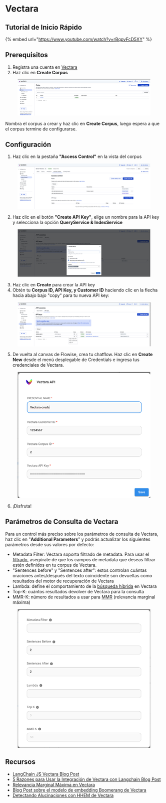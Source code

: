 # Vectara

## Tutorial de Inicio Rápido

{% embed url="https://www.youtube.com/watch?v=rBqpvFcD5XY" %}

## Prerequisitos

1. Registra una cuenta en [Vectara](https://vectara.com/integrations/flowise)
2. Haz clic en **Create Corpus**

<figure><img src="../../../../.gitbook/assets/vectara/1.png" alt=""><figcaption></figcaption></figure>

Nombra el corpus a crear y haz clic en **Create Corpus**, luego espera a que el corpus termine de configurarse.

## Configuración

1. Haz clic en la pestaña **"Access Control"** en la vista del corpus

<figure><img src="../../../../.gitbook/assets/vectara/2.png" alt=""><figcaption></figcaption></figure>

2. Haz clic en el botón **"Create API Key"**, elige un nombre para la API key y selecciona la opción **QueryService & IndexService**

<figure><img src="../../../../.gitbook/assets/vectara/3.png" alt=""><figcaption></figcaption></figure>

3. Haz clic en **Create** para crear la API key
4. Obtén tu **Corpus ID, API Key, y Customer ID** haciendo clic en la flecha hacia abajo bajo "copy" para tu nueva API key:

<figure><img src="../../../../.gitbook/assets/vectara/4.png" alt=""><figcaption></figcaption></figure>

5. De vuelta al canvas de Flowise, crea tu chatflow. Haz clic en **Create New** desde el menú desplegable de Credentials e ingresa tus credenciales de Vectara.

<figure><img src="../../../../.gitbook/assets/vectara/5.png" alt="" width="500"><figcaption></figcaption></figure>

6. ¡Disfruta!

## Parámetros de Consulta de Vectara

Para un control más preciso sobre los parámetros de consulta de Vectara, haz clic en "**Additional Parameters**" y podrás actualizar los siguientes parámetros desde sus valores por defecto:

* Metadata Filter: Vectara soporta filtrado de metadata. Para usar el [filtrado](https://docs.vectara.com/docs/common-use-cases/filtering-by-metadata/filter-overview), asegúrate de que los campos de metadata que deseas filtrar estén definidos en tu corpus de Vectara.
* "Sentences before" y "Sentences after": estos controlan cuántas oraciones antes/después del texto coincidente son devueltas como resultados del motor de recuperación de Vectara
* Lambda: define el comportamiento de la [búsqueda híbrida](https://docs.vectara.com/docs/learn/hybrid-search) en Vectara
* Top-K: cuántos resultados devolver de Vectara para la consulta
* MMR-K: número de resultados a usar para [MMR](https://docs.vectara.com/docs/api-reference/search-apis/reranking#maximal-marginal-relevance-mmr-reranker) (relevancia marginal máxima)

<figure><img src="../../../../.gitbook/assets/vectara/6.png" alt="" width="500"><figcaption></figcaption></figure>

## Recursos

* [LangChain JS Vectara Blog Post](https://blog.langchain.dev/langchain-vectara-better-together/)
* [5 Razones para Usar la Integración de Vectara con Langchain Blog Post](https://vectara.com/5-reasons-to-use-vectaras-langchain-integration/)
* [Relevancia Marginal Máxima en Vectara](https://vectara.com/blog/get-diverse-results-and-comprehensive-summaries-with-vectaras-mmr-reranker/)
* [Blog Post sobre el modelo de embedding Boomerang de Vectara](https://vectara.com/introducing-boomerang-vectaras-new-and-improved-retrieval-model/)
* [Detectando Alucinaciones con HHEM de Vectara](https://vectara.com/blog/cut-the-bull-detecting-hallucinations-in-large-language-models/)
